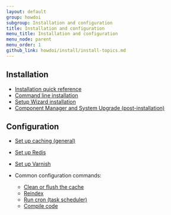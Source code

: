 ```yaml
---
layout: default
group: howdoi
subgroup: Installation and configuration
title: Installation and configuration
menu_title: Installation and configuration
menu_node: parent
menu_order: 1
github_link: howdoi/install/install-topics.md
---
```


## Installation
*	<a href="{{ site.gdeurl21 }}install-gde/install-quick-ref.html">Installation quick reference</a>
*	<a href="{{ site.gdeurl21 }}install-gde/install/cli/install-cli.html">Command line installation</a>
*	<a href="{{ site.gdeurl21 }}install-gde/install/web/install-web.html">Setup Wizard installation</a>
*	<a href="{{ site.gdeurl21 }}comp-mgr/bk-compman-upgrade-guide.html">Component Manager and System Upgrade (post-installation)</a>

## Configuration
*	<a href="{{ site.gdeurl21 }}config-guide/config/caching.html">Set up caching (general)</a>
*	<a href="{{ site.gdeurl21 }}config-guide/redis/config-redis.html">Set up Redis</a>
*	<a href="{{ site.gdeurl21 }}config-guide/varnish/config-varnish.html">Set up Varnish</a>
*	Common configuration commands:

	*	<a href="{{ site.gdeurl21 }}config-guide/cli/config-cli-subcommands-cache.html">Clean or flush the cache</a>
	*	<a href="{{ site.gdeurl21 }}config-guide/cli/config-cli-subcommands-index.html">Reindex</a>
	*	<a href="{{ site.gdeurl21 }}config-guide/cli/config-cli-subcommands-cron.html">Run cron (task scheduler)</a>
	*	<a href="{{ site.gdeurl21 }}config-guide/cli/config-cli-subcommands-compiler-multi.html">Compile code</a>